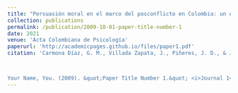 ```yaml
---
title: "Persuasión moral en el marco del posconflicto en Colombia: un estudio sobre la calidad de los argumentos y la experticia de la fuente"
collection: publications
permalink: /publication/2009-10-01-paper-title-number-1
date: 2021
venue: 'Acta Colombiana de Psicología'
paperurl: 'http://academicpages.github.io/files/paper1.pdf'
citation: 'Carmona Díaz, G. M., Villada Zapata, J., Piñeres, J. D., & Jiménez Leal, W. (2021). &quot;Persuasión moral en el marco del posconflicto en Colombia: un estudio sobre la calidad de los argumentos y la experticia de la fuente.&quot <i>Acta Colombiana de Psicología, 24</i>(2), 144-155.



Your Name, You. (2009). &quot;Paper Title Number 1.&quot; <i>Journal 1</i>. 1(1).'
---
```


